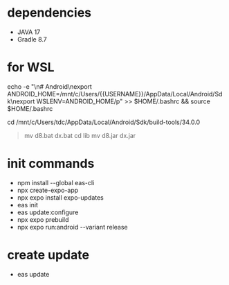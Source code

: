 # dependencies
- JAVA 17
- Gradle 8.7

# for WSL
echo -e "\n# Android\nexport ANDROID_HOME=/mnt/c/Users/{{USERNAME}}/AppData/Local/Android/Sdk\nexport WSLENV=ANDROID_HOME/p" >> $HOME/.bashrc && source $HOME/.bashrc

cd /mnt/c/Users/tdc/AppData/Local/Android/Sdk/build-tools/34.0.0
> mv d8.bat dx.bat
cd lib
> mv d8.jar dx.jar


# init commands
- npm install --global eas-cli
- npx create-expo-app
- npx expo install expo-updates
- eas init
- eas update:configure
- npx expo prebuild
- npx expo run:android --variant release

# create update 
- eas update